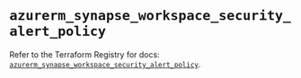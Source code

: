 # `azurerm_synapse_workspace_security_alert_policy`

Refer to the Terraform Registry for docs: [`azurerm_synapse_workspace_security_alert_policy`](https://registry.terraform.io/providers/hashicorp/azurerm/3.93.0/docs/resources/synapse_workspace_security_alert_policy).
